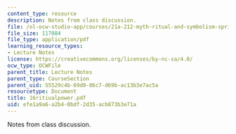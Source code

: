```yaml
---
content_type: resource
description: Notes from class discussion.
file: /ol-ocw-studio-app/courses/21a-212-myth-ritual-and-symbolism-spring-2004/efe1a9a6a2b40bdf2d35acb873b3e71a_16ritiualpower.pdf
file_size: 117084
file_type: application/pdf
learning_resource_types:
- Lecture Notes
license: https://creativecommons.org/licenses/by-nc-sa/4.0/
ocw_type: OCWFile
parent_title: Lecture Notes
parent_type: CourseSection
parent_uid: 55529c4b-69d0-06c7-d69b-ac13b3e7ac5a
resourcetype: Document
title: 16ritiualpower.pdf
uid: efe1a9a6-a2b4-0bdf-2d35-acb873b3e71a
---
```

Notes from class discussion.